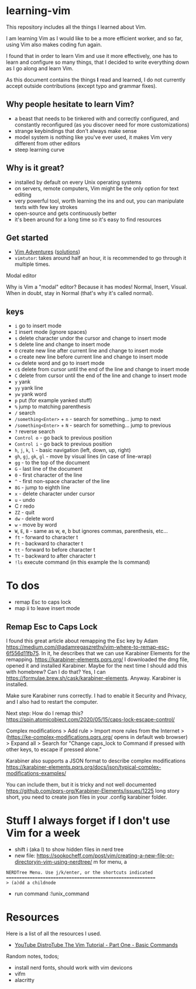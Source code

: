 # learning-vim

This repository includes all the things I learned about Vim.

I am learning Vim as I would like to be a more efficient worker, and so far, using Vim also makes coding fun again.

I found that in order to learn Vim and use it more effectively, one has to learn and configure so many things, that I decided to write everything down as I go along and learn Vim.

As this document contains the things **I** read and learned, I do not currently accept outside contributions (except typo and grammar fixes).

## Why people hesitate to learn Vim?

* a beast that needs to be tinkered with and correctly configured, and constantly reconfigured (as you discover need for more customizations)
* strange keybindings that don't always make sense
* model system is nothing like you've ever used, it makes Vim very different from other editors
* steep learning curve

## Why is it great?

* installed by default on every Unix operating systems
* on servers, remote computers, Vim might be the only option for text editing
* very powerful tool, worth learning the ins and out, you can manipulate texts with few key strokes
* open-source and gets continuously better
* it's been around for a long time so it's easy to find resources

## Get started

* [Vim Adventures](https://vim-adventures.com/) ([solutions](https://github.com/pepers/vim-adventures))
* `vimtutor`: takes around half an hour, it is recommended to go through it multiple times.

Modal editor

Why is Vim a "modal" editor? Because it has modes! Normal, Insert, Visual. When in doubt, stay in Normal (that's why it's called normal).

## keys

* `i` go to insert mode
* `I` insert mode (ignore spaces)
* `s` delete character undor the cursor and change to insert mode
* `S` delete line and change to insert mode
* `O` create new line after current line and change to insert mode
* `o` create new line before current line and change to insert mode
* `cw` delete word and go to insert mode
* `c$` delete from cursor until the end of the line and change to insert mode
* `C` delete from cursor until the end of the line and change to insert mode
* `y` yank
* `yy` yank line
* `yw` yank word
* `p` put (for example yanked stuff)
* `%` jump to matching parenthesis
* `/` search
* `/something<Enter>` + `n` - search for something... jump to next
* `/something<Enter>` + `N` - search for something... jump to previous
* `?` reverse search
* `Control o` - go back to previous position
* `Control i` - go back to previous position
* `h`, `j`, `k`, `l` - basic navigation (left, down, up, right)
* `gh`, `gj`, `gk`, `gl` - move by visual lines (in case of line-wrap)
* `gg` - to the top of the document
* `G` - last line of the document
* `0` - first character of the line
* `^` - first non-space character of the line
* `8G` - jump to eighth line
* `x` - delete character under cursor
* `u` - undo
* C r redo
* `ZZ` - quit
* `dw` - delete word
* `w` - move by word
* `W`, `E`, `B` - same as w, e, b but ignores commas, parenthesis, etc...
* `ft` - forward to character t
* `Ft` - backward to character t
* `tt` - forward to before character t
* `Tt` - backward to after character t
* `!ls` execute command (in this example the ls command)

# To dos

* remap Esc to caps lock
* map ii to leave insert mode

## Remap Esc to Caps Lock

I found this great article about remapping the Esc key by Adam https://medium.com/@adamregaszrethy/vim-where-to-remap-esc-6f556d11fb75. In it, he describes that we can use Karabiner Elements for the remapping. https://karabiner-elements.pqrs.org/ I downloaded the dmg file, opened it and installed Karabiner. Maybe for the next time I should add this with homebrew? Can I do that? Yes, I can https://formulae.brew.sh/cask/karabiner-elements. Anyway. Karabiner is installed.

Make sure Karabiner runs correctly. I had to enable it Security and Privacy, and I also had to restart the computer.

Next step: How do I remap this? https://spin.atomicobject.com/2020/05/15/caps-lock-escape-control/

Complex modifications > Add rule > Import more rules from the Internet > (https://ke-complex-modifications.pqrs.org/ opens in default web browser) > Expand all > Search for "Change caps_lock to Command if pressed with other keys, to escape if pressed alone."

Karabiner also supports a JSON format to describe complex modifications https://karabiner-elements.pqrs.org/docs/json/typical-complex-modifications-examples/

You can include them, but it is tricky and not well documented https://github.com/pqrs-org/Karabiner-Elements/issues/1225 long story short, you need to create json files in your .config karabiner folder.


# Stuff I always forget if I don't use Vim for a week

* shift i (aka I) to show hidden files in nerd tree
* new file: https://sookocheff.com/post/vim/creating-a-new-file-or-directoryin-vim-using-nerdtree/ m for menu, a 

```
NERDTree Menu. Use j/k/enter, or the shortcuts indicated
=========================================================
> (a)dd a childnode
```

* run command :!unix_command

# Resources

Here is a list of all the resources I used.

* [YouTube DistroTube The Vim Tutorial - Part One - Basic Commands](https://www.youtube.com/watch?v=ER5JYFKkYDg)


Random notes, todos;

* install nerd fonts, should work with vim devicons
* vifm
* alacritty
